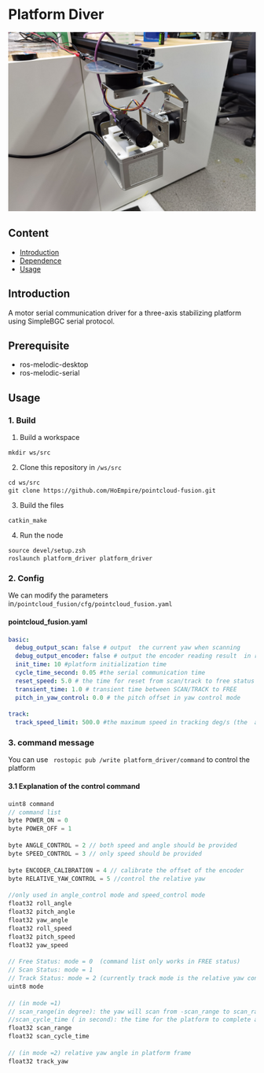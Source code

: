 # Platform Diver

<div align=center><img width="512" height="364" src="img/platform.jpg"/></div>

## Content

- [Introduction](#Introduction)
- [Dependence](#Dependence)
- [Usage](#Usage)

## Introduction

A motor serial communication driver for a three-axis stabilizing platform using SimpleBGC serial protocol.

## Prerequisite

- ros-melodic-desktop
- ros-melodic-serial

## Usage

### 1. Build

1. Build a workspace

```shell
mkdir ws/src
```

2. Clone this repository in `/ws/src`

```shell
cd ws/src
git clone https://github.com/HoEmpire/pointcloud-fusion.git
```

3. Build the files

```shell
catkin_make
```

4. Run the node

```shell
source devel/setup.zsh
roslaunch platform_driver platform_driver
```

### 2. Config

We can modify the parameters in`/pointcloud_fusion/cfg/pointcloud_fusion.yaml`

#### pointcloud_fusion.yaml

```yaml
basic:
  debug_output_scan: false # output  the current yaw when scanning
  debug_output_encoder: false # output the encoder reading result  in real-time
  init_time: 10 #platform initialization time
  cycle_time_second: 0.05 #the serial communication time
  reset_speed: 5.0 # the time for reset from scan/track to free status
  transient_time: 1.0 # transient time between SCAN/TRACK to FREE
  pitch_in_yaw_control: 0.0 # the pitch offset in yaw control mode

track:
  track_speed_limit: 500.0 #the maximum speed in tracking deg/s (the  actual performance is slower)
```

### 3. command message

You can use ` rostopic pub /write platform_driver/command` to control the platform

#### 3.1 Explanation of the control command

```cpp
uint8 command
// command list
byte POWER_ON = 0
byte POWER_OFF = 1

byte ANGLE_CONTROL = 2 // both speed and angle should be provided
byte SPEED_CONTROL = 3 // only speed should be provided

byte ENCODER_CALIBRATI0N = 4 // calibrate the offset of the encoder
byte RELATIVE_YAW_CONTROL = 5 //control the relative yaw

//only used in angle_control mode and speed_control mode
float32 roll_angle
float32 pitch_angle
float32 yaw_angle
float32 roll_speed
float32 pitch_speed
float32 yaw_speed

// Free Status: mode = 0  (command list only works in FREE status)
// Scan Status: mode = 1
// Track Status: mode = 2 (currently track mode is the relative yaw control mode , the track yaw is the relative yaw angle in platform frame)
uint8 mode

// (in mode =1)
// scan_range(in degree): the yaw will scan from -scan_range to scan_range in platform frame (e.g. scan_range =  90.0, then the platform will scan the yaw angle from -90° to 90°
//scan_cycle_time ( in second): the time for the platform to complete a  cycle (in case of scan_range =  90.0, the yaw angle  0->90°->-90°->0° is a cycle)
float32 scan_range
float32 scan_cycle_time

// (in mode =2) relative yaw angle in platform frame
float32 track_yaw


```
